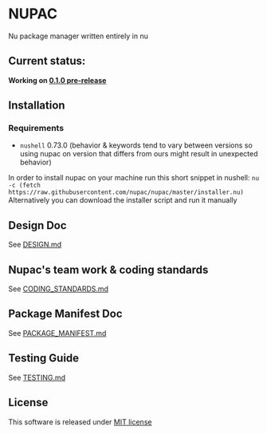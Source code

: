 # NUPAC
Nu package manager written entirely in nu

## Current status:
**Working on [0.1.0 pre-release](https://github.com/nupac/nupac/milestone/1)**

## Installation
### Requirements
- `nushell` 0.73.0 (behavior & keywords tend to vary between versions so using nupac on version that differs from ours might result in unexpected behavior)

In order to install nupac on your machine run this short snippet in nushell: `nu -c (fetch https://raw.githubusercontent.com/nupac/nupac/master/installer.nu)`
Alternatively you can download the installer script and run it manually

## Design Doc
See [DESIGN.md](docs/DESIGN.md)

## Nupac's team work & coding standards
See [CODING_STANDARDS.md](docs/CODING_STANDARDS.md)

## Package Manifest Doc
See [PACKAGE_MANIFEST.md](docs/PACKAGE_METADATA.md)

## Testing Guide
See [TESTING.md](testing/TESTING.md)

## License
This software is released under [MIT license](LICENSE)